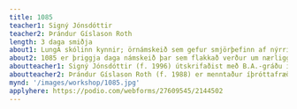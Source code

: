 ```yaml
---
title: 1085
teacher1: Signý Jónsdóttir
teacher2: Þrándur Gíslason Roth
length: 3 daga smiðja
about1: LungA skólinn kynnir; örnámskeið sem gefur smjörþefinn af nýrri námsbraut skólans “1085” sem hefur göngu sína 2023.
about2: 1085 er þriggja daga námskeið þar sem flakkað verður um nærliggjandi sveit við Seyðisfjörð í leit að ýmsu góðgæti á ólíku formi. Við siglum, við syndum, við svitnum, við segjum sögur, tínum jurtir, veiðum, við eldum, sofum, syngjum, ferðumst um fótgangandi, hittum fugla og furðudýr. Komdu með á vit ævitnýranna í næsta fjörð, Loðmundarfjörð, þar sem gist verður í tvær nætur. Dagarnir verða fylltir af fróðleik og spennandi fyrirbærum. Gengið verður til baka í Seyðisfjörð á föstudegi þar sem festivalið LungA tekur okkur fagnandi.
aboutteacher1: Signý Jónsdóttir (f. 1996) útskrifaðist með B.A.-gráðu í vöruhönnun frá Listaháskóla Íslands vorið 2019. Í verkum sínum varpar hún ljósi á uppbyggingu, nýtingu og sjálfbærni svæða með það að markmiði að virkja áhorfandann á tímum þar sem umbreytinga er þörf. Síðastu mánuði hefur hún lagt stund á nám í fjallamennsku ásamt því að vinna sem sjálfstætt starfandi hönnuður í ólíkum verkefnum, þá oft tengda upplifunarhönnun, þar sem útiveran fær að blómstra.
aboutteacher2: Þrándur Gíslason Roth (f. 1988) er menntaður íþróttafræðingur (B.Sc. in sportscience) og húsasmíðameistari. Hann er þriggja barna faðir og býr ásamt eiginkonu sinni og börnum í Mosfellsbæ þar sem hann rekur sitt eigið verktakafyrirtæki. Samhliða rekstrinum leggur hann stund á handknattleik, göngur og veiði. Þá liggur áhuginn ekki síst í eldamennsku, íslensku hráefni, villibráð, jurtum, sveppum og öðru sem fyrir finnst í íslenskri náttúru.
mynd: '/images/workshop/1085.jpg'
applyhere: https://podio.com/webforms/27609545/2144502
---
```

